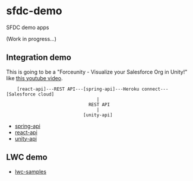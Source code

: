 # sfdc-demo
 SFDC demo apps

(Work in progress...)

## Integration demo

This is going to be a "Forceunity - Visualize your Salesforce Org in Unity!" like [this youtube video](https://youtu.be/eb3GgM1o_8I).

```
    [react-api]---REST API---[spring-api]---Heroku connect---[Salesforce cloud]
                                  |
                               REST API
                                  |
                             [unity-api]
```

- [spring-api](https://github.com/araobp/spring-api)
- [react-api](https://github.com/araobp/react-api)
- [unity-api](https://github.com/araobp/unity-api)

## LWC demo

- [lwc-samples](https://github.com/araobp/lwc-samples)

